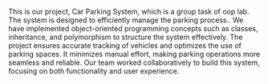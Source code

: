 This is our project, Car Parking System, which is a group task of oop lab. The system is designed to efficiently manage the parking process.. We have implemented object-oriented programming concepts such as classes, inheritance, and polymorphism to structure the system effectively. The project ensures accurate tracking of vehicles and optimizes the use of parking spaces. It minimizes manual effort, making parking operations more seamless and reliable. Our team worked collaboratively to build this system, focusing on both functionality and user experience.
